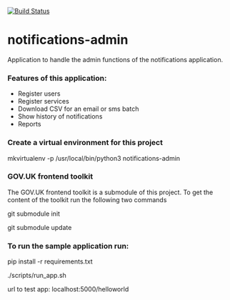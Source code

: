 [![Build Status](https://api.travis-ci.org/alphagov/noworlktifications-admin.svg?branch=master)](https://api.travis-ci.org/alphagov/notifications-admin.svg?branch=master)


# notifications-admin
Application to handle the admin functions of the notifications application.

### Features of this application:
<ul>
 <li>Register users
 <li>Register services
 <li>Download CSV for an email or sms batch
 <li>Show history of notifications
 <li>Reports
</ul>

### Create a virtual environment for this project
  mkvirtualenv -p /usr/local/bin/python3 notifications-admin

### GOV.UK frontend toolkit
 The GOV.UK frontend toolkit is a submodule of this project.
 To get the content of the toolkit run the following two commands

  git submodule init 
  
  git submodule update


### To run the sample application run:

   pip install -r requirements.txt

   ./scripts/run_app.sh

   url to test app: localhost:5000/helloworld


